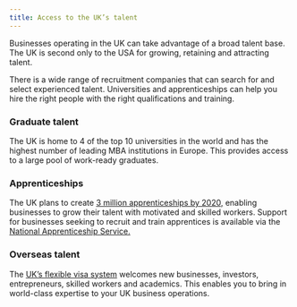 ```yaml
---
title: Access to the UK’s talent
---
```

Businesses operating in the UK can take advantage of a broad talent base. The UK is second only to the USA for growing, retaining and attracting talent.

There is a wide range of recruitment companies that can search for and select experienced talent. Universities and apprenticeships can help you hire the right people with the right qualifications and training.

### Graduate talent

The UK is home to 4 of the top 10 universities in the world and has the highest number of leading MBA institutions in Europe. This provides access to a large pool of work-ready graduates.

### Apprenticeships

The UK plans to create [3 million apprenticeships by 2020,](https://www.gov.uk/government/publications/apprenticeships-in-england-vision-for-2020) enabling businesses to grow their talent with motivated and skilled workers. Support for businesses seeking to recruit and train apprentices is available via the [National Apprenticeship Service.](http://www.getingofar.gov.uk/employers)

### Overseas talent

The [UK’s flexible visa system](/us/setup-guide/apply-for-visa/) welcomes new businesses, investors, entrepreneurs, skilled workers and academics. This enables you to bring in world-class expertise to your UK business operations.


